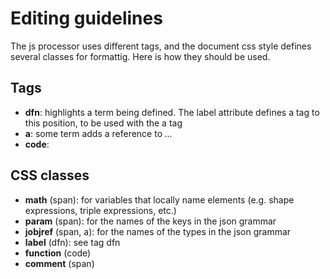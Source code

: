 # Editing guidelines

The js processor uses different tags, and the document css style defines several classes for formattig.
Here is how they should be used.

## Tags

* **dfn**: highlights a term being defined. The label attribute defines a tag to this position, to be used with the a tag
* **a**: <a>some term</a> adds a reference to <dfn label="some term">...</dfn>
* **code**: 


## CSS classes

* **math** (span): for variables that locally name elements (e.g. shape expressions, triple expressions, etc.)
* **param** (span): for the names of the keys in the json grammar
* **jobjref** (span, a): for the names of the types in the json grammar
* **label** (dfn): see tag dfn
* **function** (code)
* **comment** (span)
